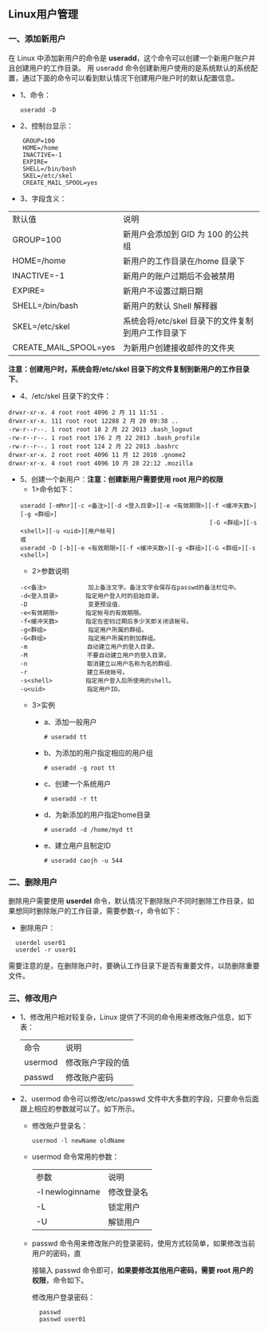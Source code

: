 ## Linux用户管理

### 一、添加新用户
  在 Linux 中添加新用户的命令是 **useradd**，这个命令可以创建一个新用户账户并且创建用户的工作目录。
用 useradd 命令创建新用户使用的是系统默认的系统配置，通过下面的命令可以看到默认情况下创建用户账户时的默认配置信息。

* 1、命令：

      useradd -D
      
* 2、控制台显示：
````
    GROUP=100
    HOME=/home
    INACTIVE=-1
    EXPIRE=
    SHELL=/bin/bash
    SKEL=/etc/skel
    CREATE_MAIL_SPOOL=yes
````
* 3、字段含义：
<table>
  <tr>
    <td>默认值</td>
    <td>说明</td>
  </tr>
  <tr>
    <td>GROUP=100</td>
    <td>新用户会添加到 GID 为 100 的公共组</td>
  </tr>
  <tr>
    <td>HOME=/home</td>
    <td>新用户的工作目录在/home 目录下</td>
  </tr>
  <tr>
    <td>INACTIVE=-1</td>
    <td>新用户的账户过期后不会被禁用</td>
  </tr>
    <tr>
    <td>EXPIRE=</td>
    <td>新用户不设置过期日期</td>
  </tr>
  <tr>
    <td>SHELL=/bin/bash</td>
    <td>新用户的默认 Shell 解释器</td>
  </tr>
  <tr>
    <td>SKEL=/etc/skel </td>
    <td>系统会将/etc/skel 目录下的文件复制到用户工作目录下</td>
  </tr>
  <tr>
    <td>CREATE_MAIL_SPOOL=yes</td>
    <td>为新用户创建接收邮件的文件夹</td>
  </tr>
</table>

**注意：创建用户时，系统会将/etc/skel 目录下的文件复制到新用户的工作目录下**。
* 4、/etc/skel 目录下的文件：
````
drwxr-xr-x. 4 root root 4096 2 月 11 11:51 .
drwxr-xr-x. 111 root root 12288 2 月 20 09:38 ..
-rw-r--r--. 1 root root 18 2 月 22 2013 .bash_logout
-rw-r--r--. 1 root root 176 2 月 22 2013 .bash_profile
-rw-r--r--. 1 root root 124 2 月 22 2013 .bashrc
drwxr-xr-x. 2 root root 4096 11 月 12 2010 .gnome2
drwxr-xr-x. 4 root root 4096 10 月 28 22:12 .mozilla
````
* 5、创建一个新用户：**注意：创建新用户需要使用 root 用户的权限**
  * 1>命令如下：
  ````
  useradd [-mMnr][-c <备注>][-d <登入目录>][-e <有效期限>][-f <缓冲天数>][-g <群组>]
                                                       [-G <群组>][-s <shell>][-u <uid>][用户帐号]
  或
  useradd -D [-b][-e <有效期限>][-f <缓冲天数>][-g <群组>][-G <群组>][-s <shell>]
  ````
  * 2>参数说明
  ````
  -c<备注> 　         加上备注文字。备注文字会保存在passwd的备注栏位中。
  -d<登入目录> 　     指定用户登入时的启始目录。
  -D                 变更预设值．
  -e<有效期限> 　     指定帐号的有效期限。
  -f<缓冲天数> 　     指定在密码过期后多少天即关闭该帐号。
  -g<群组> 　         指定用户所属的群组。
  -G<群组> 　         指定用户所属的附加群组。
  -m 　              自动建立用户的登入目录。
  -M 　              不要自动建立用户的登入目录。
  -n 　              取消建立以用户名称为名的群组．
  -r 　              建立系统帐号。
  -s<shell>　 　     指定用户登入后所使用的shell。
  -u<uid> 　         指定用户ID。
  ````
  * 3>实例
      * a、添加一般用户
      
            # useradd tt
      
      * b、为添加的用户指定相应的用户组

            # useradd -g root tt
      
      * c、创建一个系统用户

            # useradd -r tt
      
      * d、为新添加的用户指定home目录

            # useradd -d /home/myd tt
      
      * e、建立用户且制定ID

            # useradd caojh -u 544
      
### 二、删除用户
  删除用户需要使用 **userdel** 命令，默认情况下删除账户不同时删除工作目录，如果想同时删除账户的工作目录，需要参数-r，命令如下：

  * 删除用户：
  ````
    userdel user01
    userdel -r user01
  ````
 需要注意的是，在删除账户时，要确认工作目录下是否有重要文件，以防删除重要文件。
### 三、修改用户
* 1、修改用户相对较复杂，Linux 提供了不同的命令用来修改账户信息，如下表：
          <table>
            <tr>
              <td>命令</td>
              <td>说明</td>
            </tr>
              <tr>
              <td>usermod</td>
              <td>修改账户字段的值</td>
            </tr>
              <tr>
              <td>passwd</td>
              <td>修改账户密码</td>
            </tr>
          </table>

* 2、usermod 命令可以修改/etc/passwd 文件中大多数的字段，只要命令后面跟上相应的参数就可以了。如下所示。
  * 修改账户登录名：
  
        usermod -l newName oldName
  * usermod 命令常用的参数：
                <table>
                <tr>
                  <td>参数</td>
                  <td>说明</td>
                </tr>
                <tr>
                  <td>-l newloginname</td>
                  <td>修改登录名</td>
                </tr>
                <tr>
                  <td>-L</td>
                  <td>锁定用户</td>
                </tr>
                <tr>
                  <td>-U</td>
                  <td>解锁用户</td>
                </tr>    
              </table>
  
  * passwd 命令用来修改账户的登录密码，使用方式较简单，如果修改当前用户的密码，直

      接输入 passwd 命令即可，**如果要修改其他用户密码，需要 root 用户的权限**，命令如下。
 
      修改用户登录密码：
      ````
        passwd
        passwd user01  
      ````


